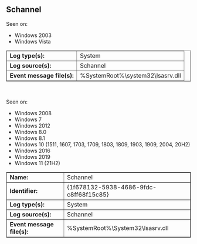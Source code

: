 ## Schannel

Seen on:
* Windows 2003
* Windows Vista

<table border="1" class="docutils">
  <tbody>
    <tr>
      <td><b>Log type(s):</b></td>
      <td>System</td>
    </tr>
    <tr>
      <td><b>Log source(s):</b></td>
      <td>Schannel</td>
    </tr>
    <tr>
      <td><b>Event message file(s):</b></td>
      <td>%SystemRoot%\system32\lsasrv.dll</td>
    </tr>
  </tbody>
</table>

&nbsp;

Seen on:
* Windows 2008
* Windows 7
* Windows 2012
* Windows 8.0
* Windows 8.1
* Windows 10 (1511, 1607, 1703, 1709, 1803, 1809, 1903, 1909, 2004, 20H2)
* Windows 2016
* Windows 2019
* Windows 11 (21H2)

<table border="1" class="docutils">
  <tbody>
    <tr>
      <td><b>Name:</b></td>
      <td>Schannel</td>
    </tr>
    <tr>
      <td><b>Identifier:</b></td>
      <td>{1f678132-5938-4686-9fdc-c8ff68f15c85}</td>
    </tr>
    <tr>
      <td><b>Log type(s):</b></td>
      <td>System</td>
    </tr>
    <tr>
      <td><b>Log source(s):</b></td>
      <td>Schannel</td>
    </tr>
    <tr>
      <td><b>Event message file(s):</b></td>
      <td>%SystemRoot%\System32\lsasrv.dll</td>
    </tr>
  </tbody>
</table>

&nbsp;

